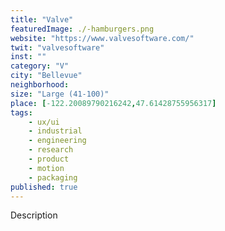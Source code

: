 ```yaml
---
title: "Valve"
featuredImage: ./-hamburgers.png
website: "https://www.valvesoftware.com/"
twit: "valvesoftware"
inst: ""
category: "V"
city: "Bellevue"
neighborhood:
size: "Large (41-100)"
place: [-122.20089790216242,47.61428755956317]
tags:
    - ux/ui
    - industrial
    - engineering
    - research
    - product
    - motion
    - packaging
published: true
---
```


Description
